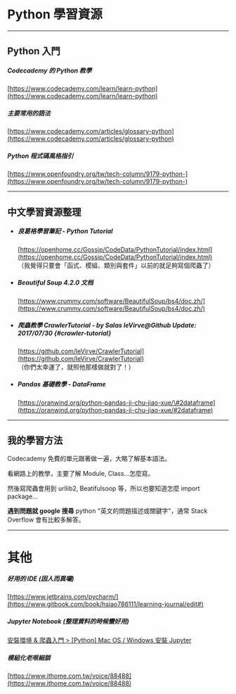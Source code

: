 # Python 學習資源

---

## Python **入門**

##### **Codecademy 的 Python 教學**

[https://www.codecademy.com/learn/learn-python](https://www.codecademy.com/learn/learn-python)

##### **主要常用的語法**

[https://www.codecademy.com/articles/glossary-python](https://www.codecademy.com/articles/glossary-python)

##### Python 程式碼風格指引

[https://www.openfoundry.org/tw/tech-column/9179-python-](https://www.openfoundry.org/tw/tech-column/9179-python-)

---

## 中文學習資源整理

* ##### 良葛格學習筆記 - Python Tutorial

  [https://openhome.cc/Gossip/CodeData/PythonTutorial/index.html](https://openhome.cc/Gossip/CodeData/PythonTutorial/index.html)  
  （我覺得只要會「函式、模組、類別與套件」以前的就足夠寫個爬蟲了）

* ##### Beautiful Soup 4.2.0 文档

  [https://www.crummy.com/software/BeautifulSoup/bs4/doc.zh/](https://www.crummy.com/software/BeautifulSoup/bs4/doc.zh/)

* ##### 爬蟲教學 CrawlerTutorial - by Salas leVirve@Github Update: 2017/07/30 {#crawler-tutorial}

  [https://github.com/leVirve/CrawlerTutorial](https://github.com/leVirve/CrawlerTutorial)  
  （你們太幸運了，就照他那樣做就對了！）

* ##### Pandas 基礎教學 - DataFrame

  [https://oranwind.org/python-pandas-ji-chu-jiao-xue/\#2dataframe](https://oranwind.org/python-pandas-ji-chu-jiao-xue/#2dataframe)

---

## 我的學習方法

Codecademy 免費的單元跟著做一遍，大略了解基本語法。

看網路上的教學，主要了解 Module, Class...怎麼寫。

然後寫爬蟲會用到 urllib2, Beatifulsoop 等，所以也要知道怎麼 import package...

**遇到問題就 google 搜尋** python "英文的問題描述或關鍵字"，通常 Stack Overflow 會有比較多解答。

---

# 其他

##### 好用的 IDE \(因人而異囉\)

[https://www.jetbrains.com/pycharm/](https://www.gitbook.com/book/hsiao786111/learning-journal/edit#)

##### Jupyter Notebook \(整理資料的時候蠻好用\)

[安裝環境 & 爬蟲入門  &gt;  \[Python\] Mac OS / Windows 安裝 Jupyter](//171110_install_and_intro.md#install-jupyter)

##### 模組化老哏細談

[https://www.ithome.com.tw/voice/88488](https://www.ithome.com.tw/voice/88488)

